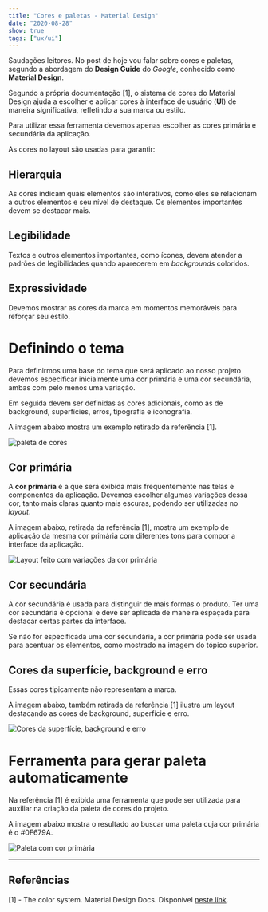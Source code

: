 ```yaml
---
title: "Cores e paletas - Material Design"
date: "2020-08-28"
show: true
tags: ["ux/ui"]
---
```


Saudações leitores. No post de hoje vou falar sobre cores e paletas, segundo a abordagem do **Design Guide** do *Google*, conhecido como **Material Design**.

Segundo a própria documentação [1], o sistema de cores do Material Design ajuda a escolher e aplicar cores à interface de usuário (**UI**) de maneira significativa, refletindo a sua marca ou estilo.

Para utilizar essa ferramenta devemos apenas escolher as cores primária e secundária da aplicação.

As cores no layout são usadas para garantir:

## Hierarquia

As cores indicam quais elementos são interativos, como eles se relacionam a outros elementos e seu nível de destaque. Os elementos importantes devem se destacar mais.

## Legibilidade

Textos e outros elementos importantes, como ícones, devem atender a padrões de legibilidades quando aparecerem em *backgrounds* coloridos.

## Expressividade

Devemos mostrar as cores da marca em momentos memoráveis para reforçar seu estilo.

# Definindo o tema

Para definirmos uma base do tema que será aplicado ao nosso projeto devemos especificar inicialmente uma cor primária e uma cor secundária, ambas com pelo menos uma variação.

Em seguida devem ser definidas as cores adicionais, como as de background, superfícies, erros, tipografia e iconografia.

A imagem abaixo mostra um exemplo retirado da referência [1].

![paleta de cores](/post-images/cores-e-paletas-md/paleta-padrao-md.PNG "Paleta de cores padrão do Material Design")

## Cor primária

A **cor primária** é a que será exibida mais frequentemente nas telas e componentes da aplicação. Devemos escolher algumas variações dessa cor, tanto mais claras quanto mais escuras, podendo ser utilizadas no *layout*.

A imagem abaixo, retirada da referência [1], mostra um exemplo de aplicação da mesma cor primária com diferentes tons para compor a interface da aplicação.

![Layout feito com variações da cor primária](/post-images/cores-e-paletas-md/variacao-de-cor-primaria.png "Layout feito com variações da cor primária")

## Cor secundária

A cor secundária é usada para distinguir de mais formas o produto. Ter uma cor secundária é opcional e deve ser aplicada de maneira espaçada para destacar certas partes da interface.

Se não for especificada uma cor secundária, a cor primária pode ser usada para acentuar os elementos, como mostrado na imagem do tópico superior.

## Cores da superfície, background e erro

Essas cores tipicamente não representam a marca.

A imagem abaixo, também retirada da referência [1] ilustra um layout destacando as cores de background, superfície e erro.

![Cores da superfície, background e erro](/post-images/cores-e-paletas-md/outras-cores.png "Cores da superfície, background e erro")

# Ferramenta para gerar paleta automaticamente

Na referência [1] é exibida uma ferramenta que pode ser utilizada para auxiliar na criação da paleta de cores do projeto.

A imagem abaixo mostra o resultado ao buscar uma paleta cuja cor primária é o #0F679A.

![Paleta com cor primária](/post-images/cores-e-paletas-md/paleta-cor-primaria.PNG "Paleta com cor primária")

---
## Referências

[1] - The color system. Material Design Docs. Disponível [neste link](https://material.io/design/color/the-color-system.html#color-usage-and-palettes).
